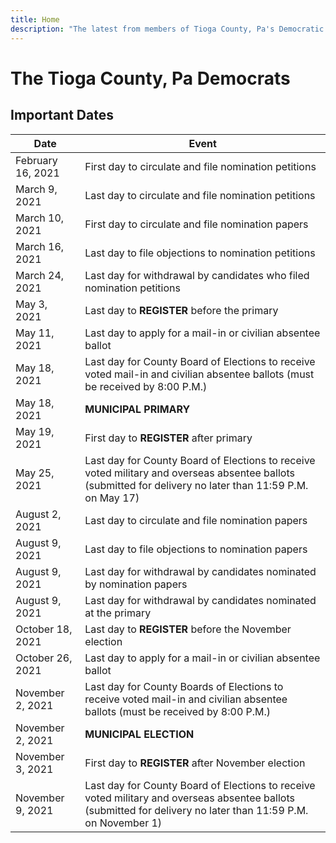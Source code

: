 ```yaml
---
title: Home
description: "The latest from members of Tioga County, Pa's Democratic Party."
---
```


# The Tioga County, Pa Democrats

## Important Dates

| Date              | Event                                                                                                                                                           |
|-------------------|-----------------------------------------------------------------------------------------------------------------------------------------------------------------|
| February 16, 2021 | First day to circulate and file nomination petitions                                                                                                            |
| March 9, 2021     | Last day to circulate and file nomination petitions                                                                                                             |
| March 10, 2021    | First day to circulate and file nomination papers                                                                                                               |
| March 16, 2021    | Last day to file objections to nomination petitions                                                                                                             |
| March 24, 2021    | Last day for withdrawal by candidates who filed nomination petitions                                                                                            |
| May 3, 2021       | Last day to **REGISTER** before the primary                                                                                                                         |
| May 11, 2021      | Last day to apply for a mail-in or civilian absentee ballot                                                                                                     |
| May 18, 2021      | Last day for County Board of Elections to receive voted mail-in and civilian absentee ballots (must be received by 8:00 P.M.)                                   |
| May 18, 2021      | **MUNICIPAL PRIMARY**                                                                                                                                               |
| May 19, 2021      | First day to **REGISTER** after primary                                                                                                                             |
| May 25, 2021      | Last day for County Board of Elections to receive voted military and overseas absentee ballots (submitted for delivery no later than 11:59 P.M. on May 17)      |
| August 2, 2021    | Last day to circulate and file nomination papers                                                                                                                |
| August 9, 2021    | Last day to file objections to nomination papers                                                                                                                |
| August 9, 2021    | Last day for withdrawal by candidates nominated by nomination papers                                                                                            |
| August 9, 2021    | Last day for withdrawal by candidates nominated at the primary                                                                                                  |
| October 18, 2021  | Last day to **REGISTER** before the November election                                                                                                               |
| October 26, 2021  | Last day to apply for a mail-in or civilian absentee ballot                                                                                                     |
| November 2, 2021  | Last day for County Boards of Elections to receive voted mail-in and civilian absentee ballots (must be received by 8:00 P.M.)                                  |
| November 2, 2021  | **MUNICIPAL ELECTION**                                                                                                                                              |
| November 3, 2021  | First day to **REGISTER** after November election                                                                                                                   |
| November 9, 2021  | Last day for County Board of Elections to receive voted military and overseas absentee ballots (submitted for delivery no later than 11:59 P.M. on November 1)  |
